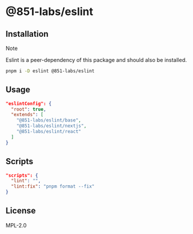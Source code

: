 # @851-labs/eslint

## Installation

> [!NOTE]  
> Eslint is a peer-dependency of this package and should also be installed.

```bash
pnpm i -D eslint @851-labs/eslint
```

## Usage


```json
"eslintConfig": {
  "root": true,
  "extends": [
    "@851-labs/eslint/base",
    "@851-labs/eslint/nextjs",
    "@851-labs/eslint/react"
  ]
}
```

## Scripts

```json
"scripts": {
  "lint": "",
  "lint:fix": "pnpm format --fix"
}
```

## License

MPL-2.0